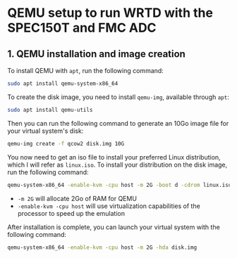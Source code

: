 # QEMU setup to run WRTD with the SPEC150T and FMC ADC

## 1. QEMU installation and image creation

To install QEMU with `apt`, run the following command:
```bash
sudo apt install qemu-system-x86_64
```

To create the disk image, you need to install `qemu-img`, available through `apt`:
```bash
sudo apt install qemu-utils
```
Then you can run the following command to generate an 10Go image file for your virtual system's disk:
```bash
qemu-img create -f qcow2 disk.img 10G
```

You now need to get an iso file to install your preferred Linux distribution, which I will refer as `linux.iso`.
To install your distribution on the disk image, run the following command:
```bash
qemu-system-x86_64 -enable-kvm -cpu host -m 2G -boot d -cdrom linux.iso -hda disk.img
```
- `-m 2G` will allocate 2Go of RAM for QEMU
- `-enable-kvm -cpu host` will use virtualization capabilities of the processor to speed up the emulation

After installation is complete, you can launch your virtual system with the following command:
```bash
qemu-system-x86_64 -enable-kvm -cpu host -m 2G -hda disk.img
```
